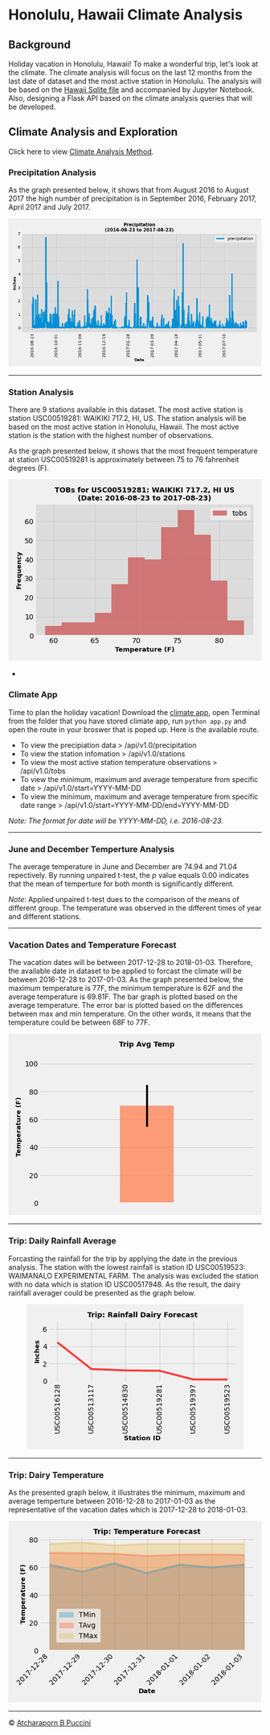 # Honolulu, Hawaii Climate Analysis

## Background

Holiday vacation in Honolulu, Hawaii! To make a wonderful trip, let's look at the climate. The climate analysis will focus on the last 12 months from the last date of dataset and the most active station in Honolulu. The analysis will be based on the [Hawaii Sqlite file](Resources/hawaii.sqlite) and accompanied by Jupyter Notebook. Also, designing a Flask API based on the climate analysis queries that will be developed. 

## Climate Analysis and Exploration

Click here to view [Climate Analysis Method](https://nbviewer.jupyter.org/github/abpuccini/sqlalchemy-challenge/blob/main/climate_honolulu.ipynb).   

### Precipitation Analysis

As the graph presented below, it shows that from August 2016 to August 2017 the high number of precipitation is in September 2016, February 2017, April 2017 and July 2017.


<p align='center'>
    <img src='Images/pd_bar_prcp_12m.png'/>
</p>

---
### Station Analysis

There are 9 stations available in this dataset. The most active station is station USC00519281: WAIKIKI 717.2, HI, US. The station analysis will be based on the most active station in Honolulu, Hawaii. The most active station is the station with the highest number of observations.

As the graph presented below, it shows that the most frequent temperature at station USC00519281 is approximately between 75 to 76 fahrenheit degrees (F).


<p align='center'>
    <img src='Images/hist_stUSC00519281.png'/>
</p>

-
### Climate App

Time to plan the holiday vacation! Download the [climate app](app.py), open Terminal from the folder that you have stored climate app, run `python app.py` and open the route in your broswer that is poped up. Here is the available route.

- To view the precipiation data > /api/v1.0/precipitation
- To view the station infomation > /api/v1.0/stations
- To view the most active station temperature observations > /api/v1.0/tobs
- To view the minimum, maximum and average temperature from specific date > /api/v1.0/start=YYYY-MM-DD
- To view the minimum, maximum and average temperature from specific date range > /api/v1.0/start=YYYY-MM-DD/end=YYYY-MM-DD

*Note: The format for date will be YYYY-MM-DD, i.e. 2016-08-23.*

---
### June and December Temperture Analysis

The average temperature in June and December are 74.94 and 71.04 repectively. By running unpaired t-test, the *p* value equals 0.00 indicates that the mean of temperture for both month is significantly different. 

*Note*: Applied unpaired t-test dues to the comparison of the means of different group. The temperature was observed in the different times of year and different stations.

---
### Vacation Dates and Temperature Forecast

The vacation dates will be between 2017-12-28 to 2018-01-03. Therefore, the available date in dataset to be applied to forcast the climate will be between 2016-12-28 to 2017-01-03. As the graph presented below, the maximum temperature is 77F, the minimum temperature is 62F and the average temperature is 69.81F. The bar graph is plotted based on the average temperature. The error bar is plotted based on the differences between max and min temperature. On the other words, it means that the temperature could be between 68F to 77F.


<p align='center'>
    <img src='Images/bar_plot_with_error_bars.png'/>
</p>

---
### Trip: Daily Rainfall Average

Forcasting the rainfall for the trip by applying the date in the previous analysis. The station with the lowest rainfall is station ID USC00519523: WAIMANALO EXPERIMENTAL FARM. The analysis was excluded the station with no data which is station ID USC00517948. As the result, the dairy rainfall averager could be presented as the graph below.


<p align='center'>
    <img src='Images/trip_plot_rainfall.png'/>
</p>

---
### Trip: Dairy Temperature

As the presented graph below, it illustrates the minimum, maximum and average temperture between 2016-12-28 to 2017-01-03 as the representative of the vacation dates which is 2017-12-28 to 2018-01-03. 

<p align='center'>
    <img src='Images/trip_plot.png'/>
</p>

---

© [Atcharaporn B Puccini](https://www.linkedin.com/in/atcharaporn-puccini-233614118)